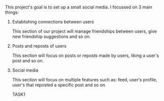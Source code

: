 
 This project's goal is to set up a small social media. I focussed on 3 main things:
 1)	Establishing connections between users

	This section of our project will manage friendships between users, give new friendship suggestions
and so on.

3)	Posts and reposts of users

   	This section will focus on posts or reposts made by users, liking a user's post and so on.

5)	Social media

   	This section will focus on multiple features such as: feed, user's profile, user's that
reposted a specific post and so on.



	TASK1

	
